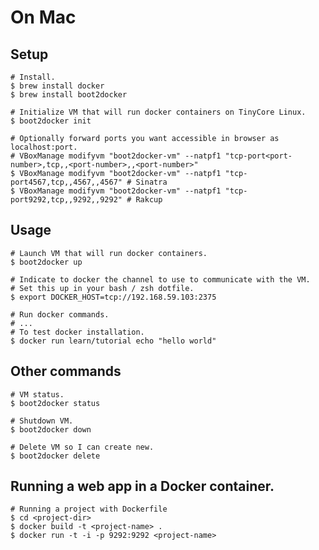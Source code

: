 # On Mac

## Setup

    # Install.
    $ brew install docker
    $ brew install boot2docker

    # Initialize VM that will run docker containers on TinyCore Linux.
    $ boot2docker init

    # Optionally forward ports you want accessible in browser as localhost:port.
    # VBoxManage modifyvm "boot2docker-vm" --natpf1 "tcp-port<port-number>,tcp,,<port-number>,,<port-number>"
    $ VBoxManage modifyvm "boot2docker-vm" --natpf1 "tcp-port4567,tcp,,4567,,4567" # Sinatra
    $ VBoxManage modifyvm "boot2docker-vm" --natpf1 "tcp-port9292,tcp,,9292,,9292" # Rakcup

## Usage

    # Launch VM that will run docker containers.
    $ boot2docker up

    # Indicate to docker the channel to use to communicate with the VM.
    # Set this up in your bash / zsh dotfile.
    $ export DOCKER_HOST=tcp://192.168.59.103:2375

    # Run docker commands.
    # ...
    # To test docker installation.
    $ docker run learn/tutorial echo "hello world"

## Other commands

    # VM status.
    $ boot2docker status

    # Shutdown VM.
    $ boot2docker down

    # Delete VM so I can create new.
    $ boot2docker delete

## Running a web app in a Docker container.

    # Running a project with Dockerfile
    $ cd <project-dir>
    $ docker build -t <project-name> .
    $ docker run -t -i -p 9292:9292 <project-name>
